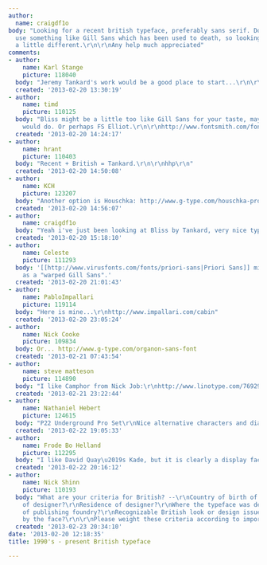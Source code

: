 ```yaml
---
author:
  name: craigdf1o
body: "Looking for a recent british typeface, preferably sans serif. Don't want to
  use something like Gill Sans which has been used to death, so looking for something
  a little different.\r\n\r\nAny help much appreciated"
comments:
- author:
    name: Karl Stange
    picture: 118040
  body: "Jeremy Tankard's work would be a good place to start...\r\n\r\nhttp://typography.net/"
  created: '2013-02-20 13:30:19'
- author:
    name: timd
    picture: 110125
  body: "Bliss might be a little too like Gill Sans for your taste, maybe Fenland
    would do. Or perhaps FS Elliot.\r\n\r\nhttp://www.fontsmith.com/fonts/fs-elliot.cfm?tab=detail&\r\n\r\nTim"
  created: '2013-02-20 14:24:17'
- author:
    name: hrant
    picture: 110403
  body: "Recent + British = Tankard.\r\n\r\nhhp\r\n"
  created: '2013-02-20 14:50:08'
- author:
    name: KCH
    picture: 123207
  body: "Another option is Houschka: http://www.g-type.com/houschka-pro-font.\r\n\r\nKeith."
  created: '2013-02-20 14:56:07'
- author:
    name: craigdf1o
  body: "Yeah i've just been looking at Bliss by Tankard, very nice typeface.\r\n\r\nThanks"
  created: '2013-02-20 15:18:10'
- author:
    name: Celeste
    picture: 111293
  body: '[[http://www.virusfonts.com/fonts/priori-sans|Priori Sans]] might also qualify
    as a "warped Gill Sans".'
  created: '2013-02-20 21:01:43'
- author:
    name: PabloImpallari
    picture: 119114
  body: "Here is mine...\r\nhttp://www.impallari.com/cabin"
  created: '2013-02-20 23:05:24'
- author:
    name: Nick Cooke
    picture: 109834
  body: Or... http://www.g-type.com/organon-sans-font
  created: '2013-02-21 07:43:54'
- author:
    name: steve matteson
    picture: 114890
  body: "I like Camphor from Nick Job:\r\nhttp://www.linotype.com/769290/Camphor-family.html"
  created: '2013-02-21 23:22:44'
- author:
    name: Nathaniel Hebert
    picture: 124615
  body: "P22 Underground Pro Set\r\nNice alternative characters and diamond tittles!\r\nhttp://www.youworkforthem.com/font/T0515/p22-underground-pro-set"
  created: '2013-02-22 19:05:33'
- author:
    name: Frode Bo Helland
    picture: 112295
  body: "I like David Quay\u2019s Kade, but it is clearly a display face."
  created: '2013-02-22 20:16:12'
- author:
    name: Nick Shinn
    picture: 110193
  body: "What are your criteria for British? --\r\nCountry of birth of designer?\r\nCitizenship
    of designer?\r\nResidence of designer?\r\nWhere the typeface was designed?\r\nCountry
    of publishing foundry?\r\nRecognizable British look or design issues addressed
    by the face?\r\n\r\nPlease weight these criteria according to importance.\r\n"
  created: '2013-02-23 20:34:10'
date: '2013-02-20 12:18:35'
title: 1990's - present British typeface

---
```

